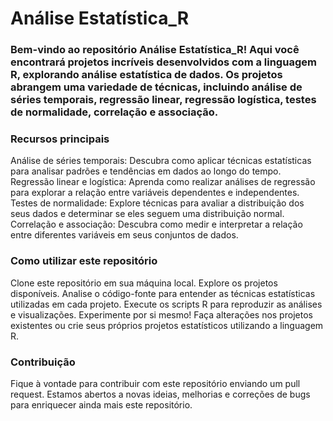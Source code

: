 # Análise Estatística_R

### Bem-vindo ao repositório Análise Estatística_R! Aqui você encontrará projetos incríveis desenvolvidos com a linguagem R, explorando análise estatística de dados. Os projetos abrangem uma variedade de técnicas, incluindo análise de séries temporais, regressão linear, regressão logística, testes de normalidade, correlação e associação.

### Recursos principais

Análise de séries temporais: Descubra como aplicar técnicas estatísticas para analisar padrões e tendências em dados ao longo do tempo.
Regressão linear e logística: Aprenda como realizar análises de regressão para explorar a relação entre variáveis dependentes e independentes.
Testes de normalidade: Explore técnicas para avaliar a distribuição dos seus dados e determinar se eles seguem uma distribuição normal.
Correlação e associação: Descubra como medir e interpretar a relação entre diferentes variáveis em seus conjuntos de dados.

### Como utilizar este repositório

Clone este repositório em sua máquina local.
Explore os projetos disponíveis.
Analise o código-fonte para entender as técnicas estatísticas utilizadas em cada projeto.
Execute os scripts R para reproduzir as análises e visualizações.
Experimente por si mesmo! Faça alterações nos projetos existentes ou crie seus próprios projetos estatísticos utilizando a linguagem R.

### Contribuição

Fique à vontade para contribuir com este repositório enviando um pull request. Estamos abertos a novas ideias, melhorias e correções de bugs para enriquecer ainda mais este repositório.
